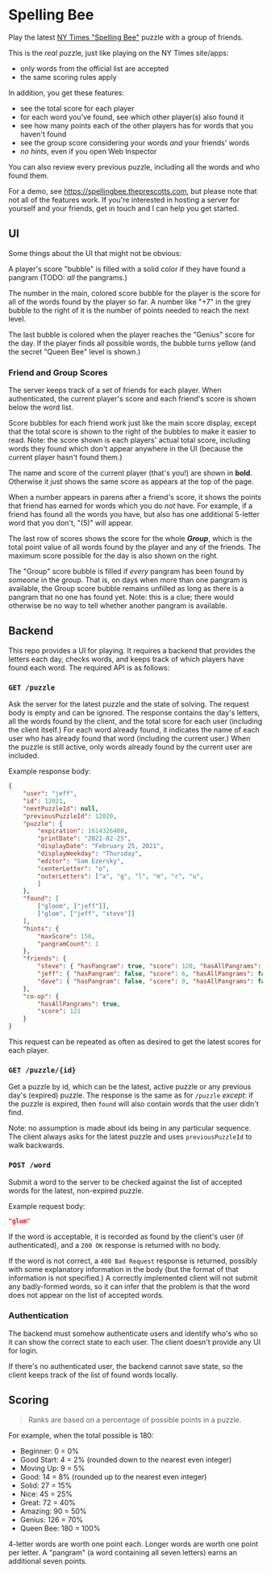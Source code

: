 # Spelling Bee

Play the latest [NY Times "Spelling Bee"](https://www.nytimes.com/puzzles/spelling-bee)
puzzle with a group of friends.

This is the *real* puzzle, just like playing on the NY Times site/apps:

- only words from the official list are accepted
- the same scoring rules apply

In addition, you get these features:

- see the total score for each player
- for each word you've found, see which other player(s) also found it
- see how many points each of the other players has for words that you haven't found
- see the group score considering your words *and* your friends' words
- *no hints*, even if you open Web Inspector

You can also review every previous puzzle, including all the words and who found them.

For a demo, see https://spellingbee.theprescotts.com, but please note that not all
of the features work. If you're interested in hosting a server for yourself and your friends,
get in touch and I can help you get started.


## UI

Some things about the UI that might not be obvious:

A player's score "bubble" is filled with a solid color if they have found a pangram (TODO: *all*
the pangrams.)

The number in the main, colored score bubble for the player is the score for all of the words
found by the player so far. A number like "+7" in the grey bubble to the right of it is the number
of points needed to reach the next level.

The last bubble is colored when the player reaches the "Genius" score for the day. If the player
finds all possible words, the bubble turns yellow (and the secret "Queen Bee" level is shown.)

### Friend and Group Scores

The server keeps track of a set of friends for each player. When authenticated, the current
player's score and each friend's score is shown below the word list.

Score bubbles for each friend work just like the main score display, except that the total score
is shown to the right of the bubbles to make it easier to read. Note: the score shown is
each players' actual total score, including words they found which don't appear anywhere in the
UI (because the current player hasn't found them.)

The name and score of the current player (that's you!) are shown in **bold**. Otherwise it just
shows the same score as appears at the top of the page.

When a number appears in parens after a friend's score, it shows the points that friend
has earned for words which you do *not* have. For example, if a friend has found all the words
you have, but also has one additional 5-letter word that you don't, "(5)" will appear.

The last row of scores shows the score for the whole ***Group***, which is the total point value
of all words found by the player and any of the friends. The maximum score possible for the day
is also shown on the right.

The "Group" score bubble is filled if *every* pangram has been found by *someone* in the group.
That is, on days when more than one pangram is available, the Group score bubble remains
unfilled as long as there is a pangram that no one has found yet. Note: this is a clue; there
would otherwise be no way to tell whether another pangram is available.


## Backend

This repo provides a UI for playing. It requires a backend that provides the letters each day,
checks words, and keeps track of which players have found each word. The required API is as follows:

### `GET /puzzle`

Ask the server for the latest puzzle and the state of solving. The request body is empty and can be
ignored. The response contains the day's letters, all the words found by the client, and the total
score for each user (including the client itself.) For each word already found, it indicates
the name of each user who has already found that word (including the current user.) When the puzzle
is still active, only words already found by the current user are included.

Example response body:

```json
{
    "user": "jeff",
    "id": 12021,
    "nextPuzzleId": null,
    "previousPuzzleId": 12020,
    "puzzle": {
        "expiration": 1614326400,
        "printDate": "2021-02-25",
        "displayDate": "February 25, 2021",
        "displayWeekday": "Thursday",
        "editor": "Sam Ezersky",
        "centerLetter": "o",
        "outerLetters": ["a", "g", "l", "m", "r", "u",
        ]
    },
    "found": [
        ["gloom", ["jeff"]],
        ["glom", ["jeff", "steve"]]
    ],
    "hints": {
        "maxScore": 150,
        "pangramCount": 1
    },
    "friends": {
        "steve": { "hasPangram": true, "score": 120, "hasAllPangrams": false },
        "jeff": { "hasPangram": false, "score": 6, "hasAllPangrams": false },
        "dave": { "hasPangram": false, "score": 0, "hasAllPangrams": false }
    },
    "co-op": {
        "hasAllPangrams": true,
        "score": 121
    }
}
```

This request can be repeated as often as desired to get the latest scores for each player.


### `GET /puzzle/{id}`

Get a puzzle by id, which can be the latest, active puzzle or any previous day's (expired) puzzle.
The response is the same as for `/puzzle` *except*: if the puzzle is expired, then `found` will
also contain words that the user didn't find.

Note: no assumption is made about ids being in any particular sequence. The client always asks
for the latest puzzle and uses `previousPuzzleId` to walk backwards.


### `POST /word`

Submit a word to the server to be checked against the list of accepted words for the latest,
non-expired puzzle.

Example request body:

```json
"glum"
```

If the word is acceptable, it is recorded as found by the client's user (if authenticated), and
a `200 OK` response is returned with no body.

If the word is not correct, a `400 Bad Request` response is returned, possibly with some explanatory
information in the body (but the format of that information is not specified.) A correctly
implemented client will not submit any badly-formed words, so it can infer that the problem is that
the word does not appear on the list of accepted words.


### Authentication

The backend must somehow authenticate users and identify who's who so it can show the correct state
to each user. The client doesn't provide any UI for login.

If there's no authenticated user, the backend cannot save state, so the client keeps track of the list
of found words locally.


## Scoring

> Ranks are based on a percentage of possible points in a puzzle.

For example, when the total possible is 180:

- Beginner: 0 = 0%
- Good Start: 4 = 2% (rounded down to the nearest even integer)
- Moving Up: 9 = 5%
- Good: 14 = 8% (rounded up to the nearest even integer)
- Solid: 27 = 15%
- Nice: 45 = 25%
- Great: 72 = 40%
- Amazing: 90 = 50%
- Genius: 126 = 70%
- Queen Bee: 180 = 100%

4-letter words are worth one point each. Longer words are worth one point per letter.
A "pangram" (a word containing all seven letters) earns an additional seven points.
